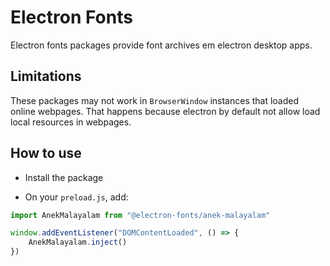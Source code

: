 # Electron Fonts

Electron fonts packages provide font archives em electron desktop apps.

## Limitations

These packages may not work in `BrowserWindow` instances that loaded online webpages. That happens because electron by default not allow load local resources in webpages.

## How to use

* Install the package

* On your `preload.js`, add:

```ts
import AnekMalayalam from "@electron-fonts/anek-malayalam"

window.addEventListener("DOMContentLoaded", () => {
    AnekMalayalam.inject()
})
```